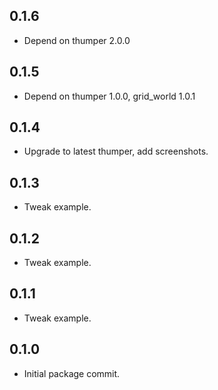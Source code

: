 ## 0.1.6
 - Depend on thumper 2.0.0

## 0.1.5
 - Depend on thumper 1.0.0, grid_world 1.0.1

## 0.1.4
 - Upgrade to latest thumper, add screenshots.

## 0.1.3
 - Tweak example.

## 0.1.2
 - Tweak example.

## 0.1.1
 - Tweak example.

## 0.1.0
 - Initial package commit.
